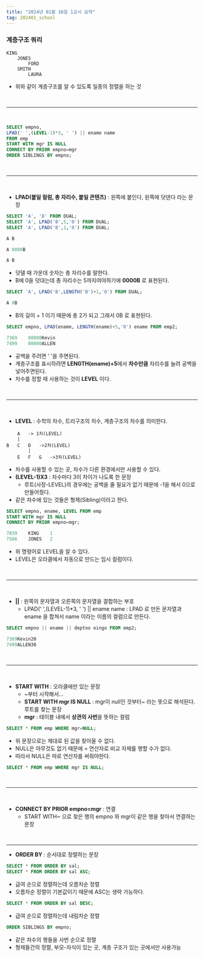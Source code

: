 ```yaml
---
title: "2024년 01월 16일 1교시 요약"
tag: 202401_school
---
```


### 계층구조 쿼리

```
KING
    JONES
        FORD
    SMITH
        LAURA
```

- 위와 같이 계층구조를 알 수 있도록 일종의 정렬을 하는 것

<br>

---

<br>

```sql
SELECT empno,
LPAD(' ',(LEVEL-1)*3, ' ') || ename name
FROM emp
START WITH mgr IS NULL
CONNECT BY PRIOR empno=mgr
ORDER SIBLINGS BY empno;
```

<br>

---

<br>

- **LPAD(붙일 컬럼, 총 자리수, 붙일 콘텐츠)** : 왼쪽에 붙인다, 왼쪽에 덧댄다 라는 문장

```sql
SELECT 'A', 'B' FROM DUAL;
SELECT 'A', LPAD('B',5,'0') FROM DUAL;
SELECT 'A', LPAD('B',1,'0') FROM DUAL;
```

```sql
A B

A 0000B

A B
```

- 덧댈 때 가운데 숫자는 총 자리수를 말한다. 
- B에 0을 덧대는데 총 자리수는 5까지여야하기에 **0000B** 로 표현된다.

```sql
SELECT 'A', LPAD('B',LENGTH('B')+1,'0') FROM DUAL;
```

```sql
A 0B
```

  - B의 길이 + 1 이기 때문에 총 2가 되고 그래서 0B 로 표현된다.

```sql
SELECT empno, LPAD(ename, LENGTH(ename)+5,'0') ename FROM emp2;
```

```sql
7369	00000Kevin
7499	00000ALLEN
```

- 공백을 주려면 ' '을 주면된다.
- 계층구조를 표시하려면 **LENGTH(ename)+5**에서 **차수만큼** 자리수를 늘려 공백을 넣어주면된다.
- 차수를 정할 때 사용하는 것이 **LEVEL** 이다.

<br>

---

<br>

- **LEVEL** : 수학의 차수, 트리구조의 차수, 계층구조의 차수를 의미한다.

```
    A   -> 1차(LEVEL)
    |
B   C   D   ->2차(LEVEL)
        |        
    E   F   G   ->3차(LEVEL)
```
  
  - 차수를 사용할 수 있는 곳, 차수가 다른 환경에서만 사용할 수 있다.
  - **(LEVEL-1)X3** : 차수마다 3이 차이가 나도록 한 문장
    - 루트(사장-LEVEL)의 경우에는 공백을 줄 필요가 없기 때문에 -1을 해서 0으로 만들어줬다.
  - 같은 차수에 있는 것들은 형제(Sibling)이라고 한다.

```sql
SELECT empno, ename, LEVEL FROM emp
START WITH mgr IS NULL
CONNECT BY PRIOR empno=mgr;
```

```sql
7839	KING	1
7566	JONES	2
```

- 위 명령어로 LEVEL을 알 수 있다.
- LEVEL은 오라클에서 자동으로 만드는 임시 컬럼이다. 

<br>

---

<br>

- **||** : 왼쪽의 문자열과 오른쪽의 문자열을 결합하는 부호
  - LPAD(' ',(LEVEL-1)*3, ' ') || ename name : LPAD 로 만든 문자열과 ename 을 합쳐서 name 이라는 이름의 컬럼으로 만든다.

```sql
SELECT empno || ename || deptno eingo FROM emp2;
```

```sql
7369Kevin20
7499ALLEN30
```

<br>

---

<br>

- **START WITH** : 오라클에만 있는 문장
  - ~부터 시작해서...
  - **START WITH mgr IS NULL** : mgr이 null인 것부터~ 라는 뜻으로 해석된다. 루트를 찾는 문장
  - **mgr** : 테이블 내에서 **상관의 사번**을 뜻하는 컬럼

```sql
SELECT * FROM emp WHERE mgr=NULL;
```

- 위 문장으로는 제대로 된 값을 찾아올 수 없다.
- NULL은 아무것도 없기 때문에 = 연산자로 비교 자체를 행할 수가 없다. 
- 따라서 NULL은 따로 연산자를 써줘야한다.

```sql
SELECT * FROM emp WHERE mgr IS NULL;
```

<br>

---

<br>

- **CONNECT BY PRIOR empno=mgr** : 연결
  - START WITH~ 으로 찾은 행의 empno 와 mgr이 같은 행을 찾아서 연결하는 문장

<br>

---

- **ORDER BY** : 순서대로 정렬하는 문장

```sql
SELECT * FROM ORDER BY sal;
SELECT * FROM ORDER BY sal ASC;
```

- 급여 순으로 정렬하는데 오름차순 정렬
- 오름차순 정렬이 기본값이기 때문에 ASC는 생략 가능하다.

```sql
SELECT * FROM ORDER BY sal DESC;
```

- 급여 순으로 정렬하는데 내림차순 정렬

```sql
ORDER SIBLINGS BY empno;
```

- 같은 차수의 행들을 사번 순으로 정렬
- 형제들간의 정렬, 부모-자식이 있는 곳, 계층 구조가 있는 곳에서만 사용가능